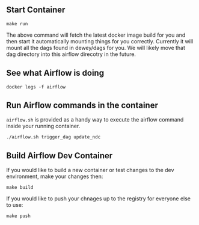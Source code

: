 

## Start Container

```shell
make run
```

The above command will fetch the latest docker image build for you and then
start it automatically mounting things for you correctly. Currently it
will mount all the dags found in dewey/dags for you. We will likely move that
dag directory into this airflow direcotry in the future.

## See what Airflow is doing

```shell
docker logs -f airflow
```

## Run Airflow commands in the container

`airflow.sh` is provided as a handy way to execute the airflow command inside
your running container.

```shell
./airflow.sh trigger_dag update_ndc
```

## Build Airflow Dev Container

If you would like to build a new container or test changes to the dev
environment, make your changes then:

```shell
make build
```

If you would like to push your chnages up to the registry for everyone else to
use:

```shell
make push
```


